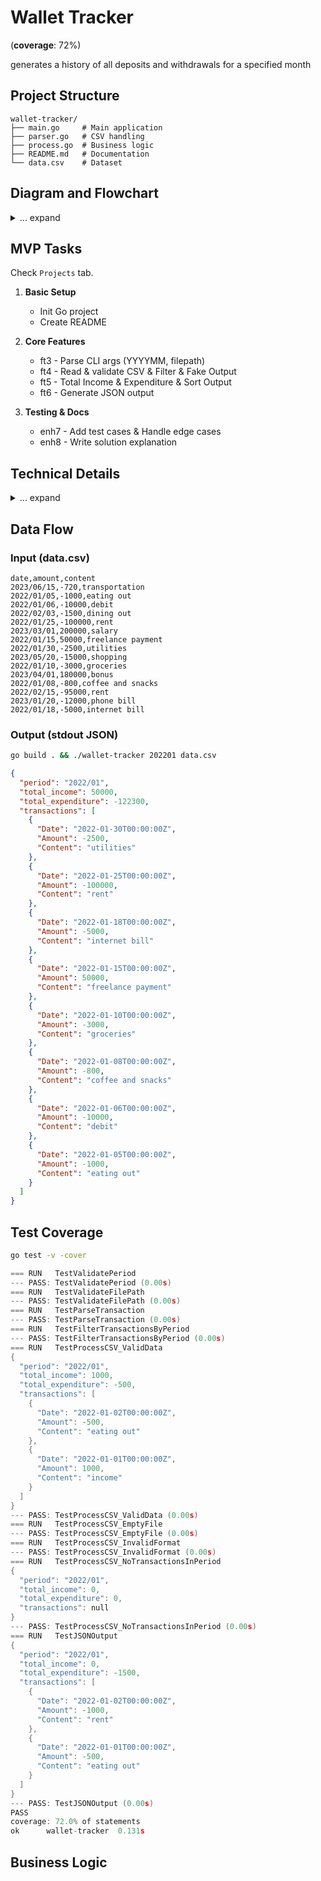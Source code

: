# Wallet Tracker

(**coverage**: 72%)

generates a history of all deposits and withdrawals for a specified month

## Project Structure

```
wallet-tracker/
├── main.go     # Main application
├── parser.go   # CSV handling
├── process.go  # Business logic
├── README.md   # Documentation
└── data.csv    # Dataset
```

## Diagram and Flowchart

<details>
    <summary>... expand</summary>

```txt
+-------------------+
|    User Input     |
| (Year/Month, CSV) |
+---------+---------+
          |
          v
+-------------------+
|  Parse Arguments  |
+---------+---------+
          |
          v
+-------------------+
|  Validate Input   |
| (Period, FilePath)|
+---------+---------+
          |
          v
+--------------------+
|   Process CSV      |
| (Read, Parse,      |
| Filter Transactions|
| Calculate Totals)  |
+---------+----------+
          |
          v
+-------------------+
|  Generate Output  |
| (JSON Format)     |
+-------------------+
          |
          v
+-------------------+
|  Standard Output  |
+-------------------+
```

```txt
[Start]
    |
[Get User Input]
    |
[Parse Arguments]
    |
[Validate Period]
    |----------------------|
    |                      |
[Valid]                [Invalid]
    |                      |
[Validate File Path]  [Output Error]
    |                      |
[Open CSV File]         [End]
    |
[Check if File is Empty]
    |----------------------|
    |                      |
[Yes]                    [No]
    |                      |
[Return Empty Summary] [Read Header]
                           |
                       [Read Transactions]
                           |
                     [Calculate Totals]
                           |
                   [Generate JSON Output]
                           |
               [Display Output to Standard Output]
                           |
                         [End]
```

</details>

## MVP Tasks

Check `Projects` tab.

1. **Basic Setup**

   - Init Go project
   - Create README

2. **Core Features**

   - ft3 - Parse CLI args (YYYYMM, filepath)
   - ft4 - Read & validate CSV & Filter & Fake Output
   - ft5 - Total Income & Expenditure & Sort Output
   - ft6 - Generate JSON output

3. **Testing & Docs**

   - enh7 - Add test cases & Handle edge cases
   - enh8 - Write solution explanation

## Technical Details

<details>
    <summary>... expand</summary>

Certainly! Below is a detailed explanation of your solution, structured according to the specified points. This explanation will help convey your thought process, technology choices, design decisions, requirement fulfillment, and future work considerations.

---

## Detailed Explanation of the Solution

### Thought Process

1. **Understanding Requirements**:

   - The first step involved thoroughly reviewing the problem statement to understand the requirements for generating a history of deposits and withdrawals for a specified month from a CSV file. Key aspects included input validation, data processing, and output formatting.

2. **Defining Inputs and Outputs**:

   - I identified the inputs: a year/month in `YYYYMM` format and a file path to the CSV containing transaction records. The expected output was a JSON object summarizing transactions for the specified period.

3. **Breaking Down the Problem**:

   - I broke down the problem into smaller tasks:
     - Parsing command-line arguments.
     - Validating inputs (period format and file existence).
     - Reading and processing the CSV file.
     - Filtering transactions based on the specified month/year.
     - Calculating totals (income and expenditures).
     - Formatting the output as JSON.

4. **Implementation Planning**:

   - I outlined a plan for implementation, deciding to use Go due to its strong support for concurrency, performance, and built-in libraries for handling CSV and JSON data.

5. **Iterative Development**:

   - I adopted an iterative approach, implementing one feature at a time (e.g., input parsing, CSV processing) and testing each component thoroughly before moving on to the next.

### Technology Choices

1. **Programming Language**:

   - **Go (Golang)**: I chose Go for its simplicity, efficiency, and robust standard library support for file handling, CSV parsing, and JSON encoding/decoding. Go's strong typing helps catch errors at compile time, which is beneficial for maintaining code quality.

2. **Libraries Used**:

   - **encoding/csv**: This standard library package simplifies reading from CSV files.
   - **encoding/json**: This package is used to marshal data structures into JSON format easily.
   - **os**: For file operations (reading/writing files).
   - **regexp**: For validating input formats using regular expressions.

### Design Decisions

1. **Modular Architecture**:

   - The program was designed with a modular architecture where each function has a single responsibility (e.g., parsing arguments, processing CSV data). This enhances maintainability and readability.

2. **Error Handling**:

   - Comprehensive error handling was implemented throughout the program to ensure robustness. Each function checks for potential errors and returns meaningful messages if something goes wrong.

3. **Separation of Concerns**:

   - I separated input validation, data processing, and output generation into distinct functions. This design pattern makes it easier to modify or extend individual components without affecting others.

4. **Output Flexibility**:

   - An interface-based approach was considered for output generation (e.g., console vs. file output). This allows easy expansion in the future if new output formats or destinations are required.

### Requirement Fulfillment

1. **Input Validation**:

   - The program validates both the year/month format using regular expressions and checks if the specified file exists and is in CSV format.

2. **Data Processing**:

   - It reads transactions from the CSV file, filters them based on the specified month/year, calculates total income and expenditures, and formats this data into a structured JSON output.

3. **Output Format**:

   - The final output meets the specified JSON structure requirements with properties like `period`, `total_income`, `total_expenditure`, and an array of transactions.

4. **Challenges Overcome**:

   - One challenge was ensuring robust error handling when reading from potentially malformed CSV files or when no transactions matched the specified period. This was addressed by implementing thorough validation checks and returning appropriate error messages.

### Future Work

1. **Enhanced Output Options**:

   - Future enhancements could include adding options for different output formats (e.g., XML or Excel) or allowing users to specify additional filters (e.g., filtering by transaction type).
   - Dependency Injection: Define an interface for outputting data. For example, I could create an Outputter interface with methods like Write(data interface{}) error. Pass the chosen Outputter implementation as a parameter to the function that generates the output. This allows me to implement different output strategies (e.g., console output, file output) without changing the core logic.
   - Use a configuration structure or command-line flags to allow users to specify the desired output method (e.g., console or file).

1. **Containerization and CI/CD Pipeline**:

   - Using Docker Composed and Github Actions.

1. **User Interface Improvements**:

   - Implementing a graphical user interface (GUI) could make it easier for non-technical users to interact with the program.

1. **Performance Optimization**:

   - For large datasets, performance optimizations could be explored, such as parallel processing of transactions or more efficient data structures for storing transaction summaries.

1. **Unit Testing Expansion**:

   - While unit tests were created for core functionality, additional tests could be added to cover edge cases more comprehensively.

1. **Documentation and Examples**:

   - Providing detailed documentation and usage examples would help users understand how to use the program effectively.

</details>

## Data Flow

### Input (data.csv)

```csv
date,amount,content
2023/06/15,-720,transportation
2022/01/05,-1000,eating out
2022/01/06,-10000,debit
2022/02/03,-1500,dining out
2022/01/25,-100000,rent
2023/03/01,200000,salary
2022/01/15,50000,freelance payment
2022/01/30,-2500,utilities
2023/05/20,-15000,shopping
2022/01/10,-3000,groceries
2023/04/01,180000,bonus
2022/01/08,-800,coffee and snacks
2022/02/15,-95000,rent
2023/01/20,-12000,phone bill
2022/01/18,-5000,internet bill
```

### Output (stdout JSON)

```bash
go build . && ./wallet-tracker 202201 data.csv
```

```json
{
  "period": "2022/01",
  "total_income": 50000,
  "total_expenditure": -122300,
  "transactions": [
    {
      "Date": "2022-01-30T00:00:00Z",
      "Amount": -2500,
      "Content": "utilities"
    },
    {
      "Date": "2022-01-25T00:00:00Z",
      "Amount": -100000,
      "Content": "rent"
    },
    {
      "Date": "2022-01-18T00:00:00Z",
      "Amount": -5000,
      "Content": "internet bill"
    },
    {
      "Date": "2022-01-15T00:00:00Z",
      "Amount": 50000,
      "Content": "freelance payment"
    },
    {
      "Date": "2022-01-10T00:00:00Z",
      "Amount": -3000,
      "Content": "groceries"
    },
    {
      "Date": "2022-01-08T00:00:00Z",
      "Amount": -800,
      "Content": "coffee and snacks"
    },
    {
      "Date": "2022-01-06T00:00:00Z",
      "Amount": -10000,
      "Content": "debit"
    },
    {
      "Date": "2022-01-05T00:00:00Z",
      "Amount": -1000,
      "Content": "eating out"
    }
  ]
}
```

## Test Coverage

```bash
go test -v -cover
```

```go
=== RUN   TestValidatePeriod
--- PASS: TestValidatePeriod (0.00s)
=== RUN   TestValidateFilePath
--- PASS: TestValidateFilePath (0.00s)
=== RUN   TestParseTransaction
--- PASS: TestParseTransaction (0.00s)
=== RUN   TestFilterTransactionsByPeriod
--- PASS: TestFilterTransactionsByPeriod (0.00s)
=== RUN   TestProcessCSV_ValidData
{
  "period": "2022/01",
  "total_income": 1000,
  "total_expenditure": -500,
  "transactions": [
    {
      "Date": "2022-01-02T00:00:00Z",
      "Amount": -500,
      "Content": "eating out"
    },
    {
      "Date": "2022-01-01T00:00:00Z",
      "Amount": 1000,
      "Content": "income"
    }
  ]
}
--- PASS: TestProcessCSV_ValidData (0.00s)
=== RUN   TestProcessCSV_EmptyFile
--- PASS: TestProcessCSV_EmptyFile (0.00s)
=== RUN   TestProcessCSV_InvalidFormat
--- PASS: TestProcessCSV_InvalidFormat (0.00s)
=== RUN   TestProcessCSV_NoTransactionsInPeriod
{
  "period": "2022/01",
  "total_income": 0,
  "total_expenditure": 0,
  "transactions": null
}
--- PASS: TestProcessCSV_NoTransactionsInPeriod (0.00s)
=== RUN   TestJSONOutput
{
  "period": "2022/01",
  "total_income": 0,
  "total_expenditure": -1500,
  "transactions": [
    {
      "Date": "2022-01-02T00:00:00Z",
      "Amount": -1000,
      "Content": "rent"
    },
    {
      "Date": "2022-01-01T00:00:00Z",
      "Amount": -500,
      "Content": "eating out"
    }
  ]
}
--- PASS: TestJSONOutput (0.00s)
PASS
coverage: 72.0% of statements
ok      wallet-tracker  0.131s
```

## Business Logic
